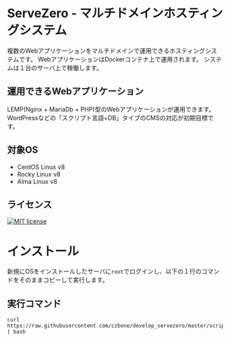# ServeZero - マルチドメインホスティングシステム

複数のWebアプリケーションをマルチドメインで運用できるホスティングシステムです。
WebアプリケーションはDockerコンテナ上で運用されます。
システムは１台のサーバ上で稼働します。

## 運用できるWebアプリケーション

LEMP(Nginx + MariaDb + PHP)型のWebアプリケーションが運用できます。
WordPressなどの「スクリプト言語+DB」タイプのCMSの対応が初期目標です。

## 対象OS
- CentOS Linux v8
- Rocky Linux v8
- Alma Linux v8

## ライセンス

[![MIT license](https://img.shields.io/badge/License-MIT-blue.svg)](https://lbesson.mit-license.org/)

# インストール
新規にOSをインストールしたサーバに`root`でログインし、以下の１行のコマンドをそのままコピーして実行します。

## 実行コマンド
```
curl https://raw.githubusercontent.com/czbone/develop_servezero/master/script/build_env.sh | bash
```
